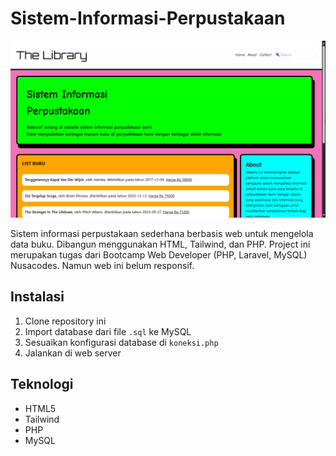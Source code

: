 # Sistem-Informasi-Perpustakaan

<img src="web/Screenshot_1.png">

Sistem informasi perpustakaan sederhana berbasis web untuk mengelola data buku. Dibangun menggunakan HTML, Tailwind, dan PHP. Project ini merupakan tugas dari Bootcamp Web Developer (PHP, Laravel, MySQL) Nusacodes. Namun web ini belum responsif.

## Instalasi
1. Clone repository ini
2. Import database dari file `.sql` ke MySQL
3. Sesuaikan konfigurasi database di `koneksi.php`
4. Jalankan di web server

## Teknologi
- HTML5
- Tailwind 
- PHP
- MySQL
